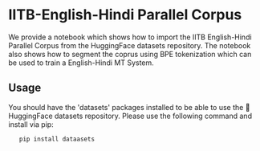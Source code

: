 # IITB-English-Hindi Parallel Corpus 

We provide a notebook which shows how to import the IITB English-Hindi Parallel Corpus from the HuggingFace datasets repository. The notebook also shows how to segment the coprus using BPE tokenization which can be used to train a English-Hindi MT System.
## Usage

You should have the 'datasets' packages installed to be able to use the :rocket: HuggingFace datasets repository. Please use the following command and install via pip:

```code
   pip install dataasets
```